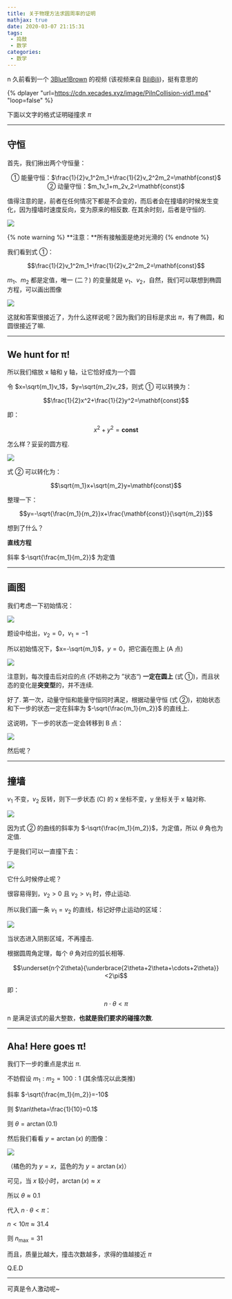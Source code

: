 ```yaml
---
title: 关于物理方法求圆周率的证明
mathjax: true
date: 2020-03-07 21:15:31
tags:
 - 捣鼓
 - 数学
categories:
 - 数学
---
```


n 久前看到一个 [3Blue1Brown](https://space.bilibili.com/88461692) 的视频 (该视频来自 [BiliBili](https://www.bilibili.com/video/av40873215))，挺有意思的

{% dplayer "url=https://cdn.xecades.xyz/image/PiInCollision-vid1.mp4" "loop=false" %}

下面以文字的格式证明碰撞求 $\pi$

<!-- more -->

---

## 守恒

首先，我们揪出两个守恒量：

<center>① 能量守恒：$\frac{1}{2}v_1^2m_1+\frac{1}{2}v_2^2m_2=\mathbf{const}$</center>

<center>② 动量守恒：$m_1v_1+m_2v_2=\mathbf{const}$</center>

值得注意的是，前者在任何情况下都是不会变的，而后者会在撞墙的时候发生变化，因为撞墙时速度反向，变为原来的相反数. 在其余时刻，后者是守恒的. 

![](https://cdn.xecades.xyz/image/PiInCollision-pic2.svg)

{% note warning %}
**注意：**所有接触面是绝对光滑的
{% endnote %}

我们看到式 ①：

$$\frac{1}{2}v_1^2m_1+\frac{1}{2}v_2^2m_2=\mathbf{const}$$

$m_1$、$m_2$ 都是定值，唯一 (二？) 的变量就是 $v_1$、$v_2$，自然，我们可以联想到椭圆方程，可以画出图像

![](https://cdn.xecades.xyz/image/PiInCollision-pic3.svg)

这就和答案很接近了，为什么这样说呢？因为我们的目标是求出 $\pi$，有了椭圆，和圆很接近了嘛. 

---

## We hunt for π!

所以我们缩放 x 轴和 y 轴，让它恰好成为一个圆

令 $x=\sqrt{m_1}v_1$，$y=\sqrt{m_2}v_2$，则式 ① 可以转换为：

$$\frac{1}{2}x^2+\frac{1}{2}y^2=\mathbf{const}$$

即：

$$x^2+y^2=\mathbf{const}$$

怎么样？妥妥的圆方程. 

![](https://cdn.xecades.xyz/image/PiInCollision-pic4.svg)

式 ② 可以转化为：

$$\sqrt{m_1}x+\sqrt{m_2}y=\mathbf{const}$$

整理一下：

$$y=-\sqrt{\frac{m_1}{m_2}}x+\frac{\mathbf{const}}{\sqrt{m_2}}$$

想到了什么？

**直线方程**

斜率 $-\sqrt{\frac{m_1}{m_2}}$ 为定值

---

## 画图

我们考虑一下初始情况：

![](https://cdn.xecades.xyz/image/PiInCollision-pic5.svg)

题设中给出，$v_2=0$，$v_1=-1$

所以初始情况下，$x=-\sqrt{m_1}$，$y=0$，把它画在图上 (A 点)

![](https://cdn.xecades.xyz/image/PiInCollision-pic6.svg)

注意到，每次撞击后对应的点 (不妨称之为 ”状态“) **一定在圆上** (式 ①)，而且状态的变化是**突变型**的，并不连续. 

好了. 第一次，动量守恒和能量守恒同时满足，根据动量守恒 (式 ②)，初始状态和下一步的状态一定在斜率为 $-\sqrt{\frac{m_1}{m_2}}$ 的直线上. 

这说明，下一步的状态一定会转移到 B 点：


![](https://cdn.xecades.xyz/image/PiInCollision-pic7.svg)

然后呢？

---

## 撞墙

$v_1$ 不变，$v_2$ 反转，则下一步状态 (C) 的 x 坐标不变，y 坐标关于 x 轴对称. 

![](https://cdn.xecades.xyz/image/PiInCollision-pic8.svg)

因为式 ② 的曲线的斜率为 $-\sqrt{\frac{m_1}{m_2}}$，为定值，所以 $\theta$ 角也为定值. 

于是我们可以一直撞下去：

![](https://cdn.xecades.xyz/image/PiInCollision-pic9.svg)

它什么时候停止呢？

很容易得到，$v_2>0$ 且 $v_2>v_1$ 时，停止运动. 

所以我们画一条 $v_1=v_2$ 的直线，标记好停止运动的区域：

![](https://cdn.xecades.xyz/image/PiInCollision-pic10.svg)

当状态进入阴影区域，不再撞击. 

根据圆周角定理，每个 $\theta$ 角对应的弧长相等. 

$$\underset{n个2\theta}{\underbrace{2\theta+2\theta+\cdots+2\theta}}<2\pi$$

即：

$$n\cdot\theta<\pi$$

n 是满足该式的最大整数，**也就是我们要求的碰撞次数**. 

---

## Aha! Here goes π!

我们下一步的重点是求出 $\pi$. 

不妨假设 $m_1:m_2=100:1$ (其余情况以此类推)

斜率 $-\sqrt{\frac{m_1}{m_2}}=-10$

则 $\tan\theta=\frac{1}{10}=0.1$

则 $\theta=\arctan(0.1)$

然后我们看看 $y=\arctan(x)$ 的图像：

![](https://cdn.xecades.xyz/image/PiInCollision-pic11.png)

（橘色的为 $y=x$，蓝色的为 $y=\arctan(x)$）

可见，当 $x$ 较小时，$\arctan(x)\approx x$

所以 $\theta\approx0.1$

代入 $n\cdot\theta<\pi$：

$n<10\pi\approx31.4$

则 $n_{\max}=31$

而且，质量比越大，撞击次数越多，求得的值越接近 $\pi$

Q.E.D

---

可真是令人激动呢~